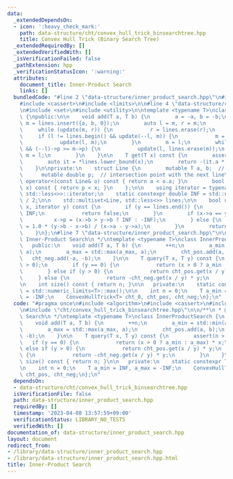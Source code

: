```yaml
---
data:
  _extendedDependsOn:
  - icon: ':heavy_check_mark:'
    path: data-structure/cht/convex_hull_trick_binsearchtree.hpp
    title: Convex Hull Trick (Binary Search Tree)
  _extendedRequiredBy: []
  _extendedVerifiedWith: []
  _isVerificationFailed: false
  _pathExtension: hpp
  _verificationStatusIcon: ':warning:'
  attributes:
    document_title: Inner-Product Search
    links: []
  bundledCode: "#line 2 \"data-structure/inner_product_search.hpp\"\n#include <algorithm>\n\
    #include <cassert>\n#include <limits>\n\n#line 4 \"data-structure/cht/convex_hull_trick_binsearchtree.hpp\"\
    \n#include <set>\n#include <utility>\n\ntemplate <typename T>\nclass ConvexHullTrick\
    \ {\npublic:\n\n    void add(T a, T b) {\n        a = -a, b = -b;\n        auto\
    \ m = lines.insert({a, b, 0});\n        auto l = m, r = m;\n        ++r;\n   \
    \     while (update(m, r)) {\n            r = lines.erase(r);\n        }\n   \
    \     if (l != lines.begin() && update(--l, m)) {\n            m = lines.erase(m);\n\
    \            update(l, m);\n        }\n        m = l;\n        while (l != lines.begin()\
    \ && (--l)->p >= m->p) {\n            update(l, lines.erase(m));\n           \
    \ m = l;\n        }\n    }\n\n    T get(T x) const {\n        assert(!lines.empty());\n\
    \        auto it = *lines.lower_bound(x);\n        return -(it.a * x + it.b);\n\
    \    }\n\nprivate:\n    struct Line {\n        mutable T a, b;  // ax + b\n  \
    \      mutable double p;  // intersection point with the next line\n        bool\
    \ operator<(const Line& o) const { return a < o.a; }\n        bool operator<(T\
    \ x) const { return p < x; }\n    };\n\n    using iterator = typename std::multiset<Line,\
    \ std::less<>>::iterator;\n    static constexpr double INF = std::numeric_limits<double>::max()\
    \ / 2;\n\n    std::multiset<Line, std::less<>> lines;\n\n    bool update(iterator\
    \ x, iterator y) const {\n        if (y == lines.end()) {\n            x->p =\
    \ INF;\n            return false;\n        }\n        if (x->a == y->a) {\n  \
    \          x->p = (x->b > y->b ? INF : -INF);\n        } else {\n            x->p\
    \ = 1.0 * (y->b - x->b) / (x->a - y->a);\n        }\n        return x->p >= y->p;\n\
    \    }\n};\n#line 7 \"data-structure/inner_product_search.hpp\"\n\n/**\n * @brief\
    \ Inner-Product Search\n */\ntemplate <typename T>\nclass InnerProductSearch {\n\
    \   public:\n    void add(T a, T b) {\n        ++n;\n        a_min = std::min(a_min,\
    \ a);\n        a_max = std::max(a_max, a);\n        cht_pos.add(a, b);\n     \
    \   cht_neg.add(-a, -b);\n    }\n\n    T query(T x, T y) const {\n        assert(n\
    \ > 0);\n        if (y == 0) {\n            return (x > 0 ? a_min : a_max) * x;\n\
    \        } else if (y > 0) {\n            return cht_pos.get(x / y) * y;\n   \
    \     } else {\n            return -cht_neg.get(x / y) * y;\n        }\n    }\n\
    \n    int size() const { return n; }\n\n   private:\n    static constexpr T INF\
    \ = std::numeric_limits<T>::max();\n\n    int n = 0;\n    T a_min = INF, a_max\
    \ = -INF;\n    ConvexHullTrick<T> cht_0, cht_pos, cht_neg;\n};\n"
  code: "#pragma once\n#include <algorithm>\n#include <cassert>\n#include <limits>\n\
    \n#include \"cht/convex_hull_trick_binsearchtree.hpp\"\n\n/**\n * @brief Inner-Product\
    \ Search\n */\ntemplate <typename T>\nclass InnerProductSearch {\n   public:\n\
    \    void add(T a, T b) {\n        ++n;\n        a_min = std::min(a_min, a);\n\
    \        a_max = std::max(a_max, a);\n        cht_pos.add(a, b);\n        cht_neg.add(-a,\
    \ -b);\n    }\n\n    T query(T x, T y) const {\n        assert(n > 0);\n     \
    \   if (y == 0) {\n            return (x > 0 ? a_min : a_max) * x;\n        }\
    \ else if (y > 0) {\n            return cht_pos.get(x / y) * y;\n        } else\
    \ {\n            return -cht_neg.get(x / y) * y;\n        }\n    }\n\n    int\
    \ size() const { return n; }\n\n   private:\n    static constexpr T INF = std::numeric_limits<T>::max();\n\
    \n    int n = 0;\n    T a_min = INF, a_max = -INF;\n    ConvexHullTrick<T> cht_0,\
    \ cht_pos, cht_neg;\n};\n"
  dependsOn:
  - data-structure/cht/convex_hull_trick_binsearchtree.hpp
  isVerificationFile: false
  path: data-structure/inner_product_search.hpp
  requiredBy: []
  timestamp: '2023-04-08 13:57:59+09:00'
  verificationStatus: LIBRARY_NO_TESTS
  verifiedWith: []
documentation_of: data-structure/inner_product_search.hpp
layout: document
redirect_from:
- /library/data-structure/inner_product_search.hpp
- /library/data-structure/inner_product_search.hpp.html
title: Inner-Product Search
---
```

